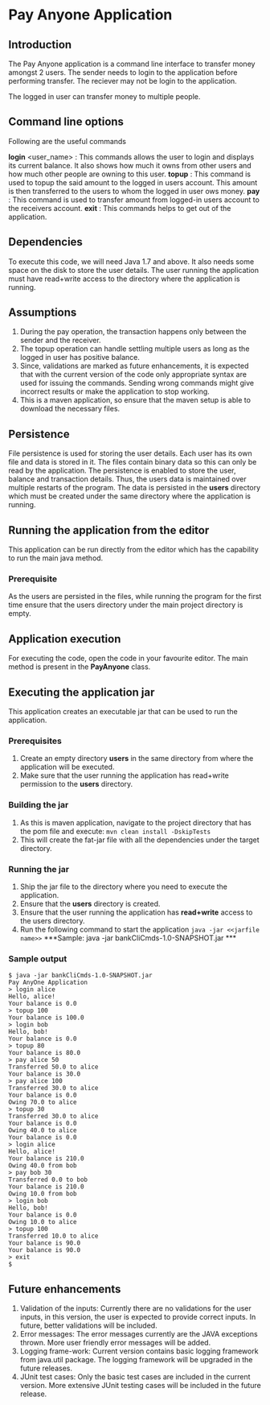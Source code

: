 # Pay Anyone Application

## Introduction
The Pay Anyone application is a command line interface to transfer money amongst 2 users.
The sender needs to login to the application before performing transfer.
The reciever may not be login to the application.

The logged in user can transfer money to multiple people.

## Command line options
Following are the useful commands

**login** <user_name> : This commands allows the user to login and displays its current balance. It also shows how much it owns from other users and how much other people are owning to this user.
**topup** <amount> : This command is used to topup the said amount to the logged in users account. This amount is then transferred to the users to whom the logged in user ows money.
**pay** <reciever> <amount> : This command is used to transfer amount from logged-in users account to the receivers account.
**exit** : This commands helps to get out of the application.

## Dependencies
To execute this code, we will need Java 1.7 and above. 
It also needs some space on the disk to store the user details.
The user running the application must have read+write access to the directory where the application is running.

## Assumptions
1. During the pay operation, the transaction happens only between the sender and the receiver.
2. The topup operation can handle settling multiple users as long as the logged in user has positive balance.
3. Since, validations are marked as future enhancements, it is expected that with the current version of the code only appropriate syntax are used for issuing the commands. Sending wrong commands might give incorrect results or make the application to stop working.
4. This is a maven application, so ensure that the maven setup is able to download the necessary files.

## Persistence
File persistence is used for storing the user details. Each user has its own file and data is stored in it. The files contain binary data so this can only be read by the application.
The persistence is enabled to store the user, balance and transaction details.
Thus, the users data is maintained over multiple restarts of the program.
The data is persisted in the **users** directory which must be created under the same directory where the application is running.

## Running the application from the editor
This application can be run directly from the editor which has the capability to run the main java method.
### Prerequisite
As the users are persisted in the files, while running the program for the first time ensure that the users directory under the main project directory is empty.

## Application execution
For executing the code, open the code in your favourite editor. The main method is present in the **PayAnyone** class.

## Executing the application jar
This application creates an executable jar that can be used to run the application.
### Prerequisites
1. Create an empty directory **users** in the same directory from where the application will be executed.
2. Make sure that the user running the application has read+write permission to the **users** directory.

### Building the jar
1. As this is maven application, navigate to the project directory that has the pom file and execute:
```mvn clean install -DskipTests```
2. This will create the fat-jar file with all the dependencies under the target directory.

### Running the jar
1. Ship the jar file to the directory where you need to execute the application.
2. Ensure that the **users** directory is created.
3. Ensure that the user running the application has **read+write** access to the users directory.
4. Run the following command to start the application
```java -jar <<jarfile name>>```
***Sample: java -jar bankCliCmds-1.0-SNAPSHOT.jar ***

### Sample output
```
$ java -jar bankCliCmds-1.0-SNAPSHOT.jar
Pay AnyOne Application
> login alice
Hello, alice!
Your balance is 0.0
> topup 100
Your balance is 100.0
> login bob
Hello, bob!
Your balance is 0.0
> topup 80
Your balance is 80.0
> pay alice 50
Transferred 50.0 to alice
Your balance is 30.0
> pay alice 100
Transferred 30.0 to alice
Your balance is 0.0
Owing 70.0 to alice
> topup 30
Transferred 30.0 to alice
Your balance is 0.0
Owing 40.0 to alice
Your balance is 0.0
> login alice
Hello, alice!
Your balance is 210.0
Owing 40.0 from bob
> pay bob 30
Transferred 0.0 to bob
Your balance is 210.0
Owing 10.0 from bob
> login bob
Hello, bob!
Your balance is 0.0
Owing 10.0 to alice
> topup 100
Transferred 10.0 to alice
Your balance is 90.0
Your balance is 90.0
> exit
$
```


## Future enhancements
1. Validation of the inputs: Currently there are no validations for the user inputs, in this version, the user is expected to provide correct inputs. In future, better validations will be included.
2. Error messages: The error messages currently are the JAVA exceptions thrown. More user friendly error messages will be added.
3. Logging frame-work: Current version contains basic logging framework from java.util package. The logging framework will be upgraded in the future releases.
4. JUnit test cases: Only the basic test cases are included in the current version. More extensive JUnit testing cases will be included in the future release.
